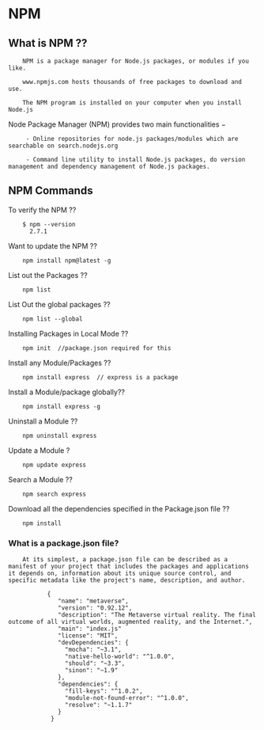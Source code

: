 # NPM

## What is NPM ??

        NPM is a package manager for Node.js packages, or modules if you like.

        www.npmjs.com hosts thousands of free packages to download and use.

        The NPM program is installed on your computer when you install Node.js
        
   Node Package Manager (NPM) provides two main functionalities −

         - Online repositories for node.js packages/modules which are searchable on search.nodejs.org

         - Command line utility to install Node.js packages, do version management and dependency management of Node.js packages.
        

## NPM Commands 

   To verify the NPM ??
   
        $ npm --version
          2.7.1
          
   Want to update the NPM ??
   
        npm install npm@latest -g
        
   List out the Packages ??
      
        npm list
        
   List Out the global packages ??
     
        npm list --global

   Installing Packages in Local Mode ??
     
        npm init  //package.json required for this
        
   Install any Module/Packages ??
   
        npm install express  // express is a package
        
   Install a Module/package globally??
   
        npm install express -g
        
   Uninstall a Module ??
    
        npm uninstall express
    
   Update a Module ?
   
        npm update express
        
   Search a Module ??
   
        npm search express
        
   Download all the dependencies specified in the Package.json file ??
       
        npm install
        
### What is a package.json file?

        At its simplest, a package.json file can be described as a manifest of your project that includes the packages and applications it depends on, information about its unique source control, and specific metadata like the project's name, description, and author.
   
               {
                  "name": "metaverse",
                  "version": "0.92.12",
                  "description": "The Metaverse virtual reality. The final outcome of all virtual worlds, augmented reality, and the Internet.",
                  "main": "index.js"
                  "license": "MIT",
                  "devDependencies": {
                    "mocha": "~3.1",
                    "native-hello-world": "^1.0.0",
                    "should": "~3.3",
                    "sinon": "~1.9"
                  },
                  "dependencies": {
                    "fill-keys": "^1.0.2",
                    "module-not-found-error": "^1.0.0",
                    "resolve": "~1.1.7"
                  }
                }
